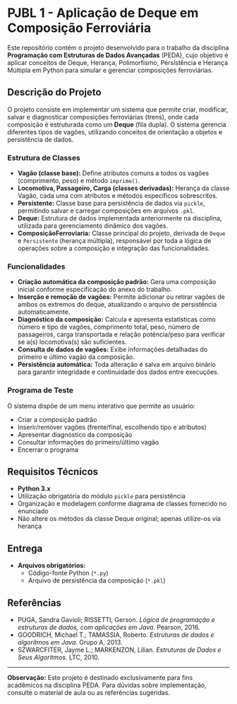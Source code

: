 # PJBL 1 - Aplicação de Deque em Composição Ferroviária

Este repositório contém o projeto desenvolvido para o trabalho da disciplina **Programação com Estruturas de Dados Avançadas** (PEDA), cujo objetivo é aplicar conceitos de Deque, Herança, Polimorfismo, Persistência e Herança Múltipla em Python para simular e gerenciar composições ferroviárias.

## Descrição do Projeto

O projeto consiste em implementar um sistema que permite criar, modificar, salvar e diagnosticar composições ferroviárias (trens), onde cada composição é estruturada como um **Deque** (fila dupla). O sistema gerencia diferentes tipos de vagões, utilizando conceitos de orientação a objetos e persistência de dados.

### Estrutura de Classes

- **Vagão (classe base):** Define atributos comuns a todos os vagões (comprimento, peso) e método `imprime()`.
- **Locomotiva, Passageiro, Carga (classes derivadas):** Herança da classe Vagão, cada uma com atributos e métodos específicos sobrescritos.
- **Persistente:** Classe base para persistência de dados via `pickle`, permitindo salvar e carregar composições em arquivos `.pkl`.
- **Deque:** Estrutura de dados implementada anteriormente na disciplina, utilizada para gerenciamento dinâmico dos vagões.
- **ComposiçãoFerroviaria:** Classe principal do projeto, derivada de `Deque` e `Persistente` (herança múltipla), responsável por toda a lógica de operações sobre a composição e integração das funcionalidades.

### Funcionalidades

- **Criação automática da composição padrão:** Gera uma composição inicial conforme especificação do anexo do trabalho.
- **Inserção e remoção de vagões:** Permite adicionar ou retirar vagões de ambos os extremos do deque, atualizando o arquivo de persistência automaticamente.
- **Diagnóstico da composição:** Calcula e apresenta estatísticas como número e tipo de vagões, comprimento total, peso, número de passageiros, carga transportada e relação potência/peso para verificar se a(s) locomotiva(s) são suficientes.
- **Consulta de dados de vagões:** Exibe informações detalhadas do primeiro e último vagão da composição.
- **Persistência automática:** Toda alteração é salva em arquivo binário para garantir integridade e continuidade dos dados entre execuções.

### Programa de Teste

O sistema dispõe de um menu interativo que permite ao usuário:
- Criar a composição padrão
- Inserir/remover vagões (frente/final, escolhendo tipo e atributos)
- Apresentar diagnóstico da composição
- Consultar informações do primeiro/último vagão
- Encerrar o programa

## Requisitos Técnicos

- **Python 3.x**
- Utilização obrigatória do módulo `pickle` para persistência
- Organização e modelagem conforme diagrama de classes fornecido no enunciado
- Não altere os métodos da classe Deque original; apenas utilize-os via herança

## Entrega

- **Arquivos obrigatórios:**
  - Código-fonte Python (`*.py`)
  - Arquivo de persistência da composição (`*.pkl`)

## Referências

- PUGA, Sandra Gavioli; RISSETTI, Gerson. *Lógica de programação e estruturas de dados, com aplicações em Java*. Pearson, 2016.
- GOODRICH, Michael T.; TAMASSIA, Roberto. *Estruturas de dados e algoritmos em Java*. Grupo A, 2013.
- SZWARCFITER, Jayme L.; MARKENZON, Lilian. *Estruturas de Dados e Seus Algoritmos*. LTC, 2010.

---

**Observação:** Este projeto é destinado exclusivamente para fins acadêmicos na disciplina PEDA. Para dúvidas sobre implementação, consulte o material de aula ou as referências sugeridas.
